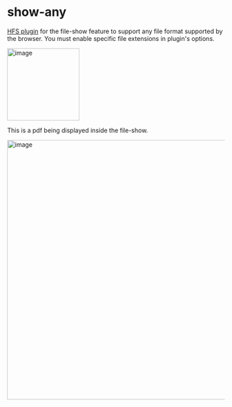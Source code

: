# show-any

[HFS plugin](https://github.com/rejetto/hfs) for the file-show feature to support any file format supported by the browser. You must enable specific file extensions in plugin's options.

<img width="167" alt="image" src="https://github.com/rejetto/show-any/assets/1367199/ed92b0fc-a649-48a9-9b13-97b3056212ec">

This is a pdf being displayed inside the file-show.

<img width="600" alt="image" src="https://github.com/rejetto/show-any/assets/1367199/31630177-93a8-45bc-a5c2-a336fae5e534">

